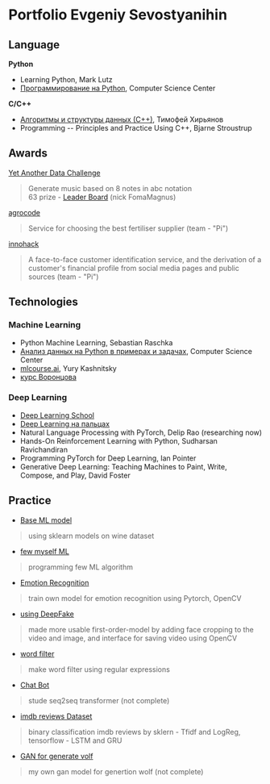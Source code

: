 # Portfolio Evgeniy Sevostyanihin

## Language

**Python** 
* Learning Python, Mark Lutz  
* [Программирование на Python](https://youtu.be/-py9GXvJk6A), Computer Science Center  

**C/C++**
* [Алгоритмы и структуры данных (С++)](https://youtu.be/MWsfHQaUzI0), Тимофей Хирьянов
* Programming -- Principles and Practice Using C++, Bjarne Stroustrup

## Awards

[Yet Another Data Challenge](https://ds2020.ai-community.com/)
> Generate music based on 8 notes in abc notation  
> 63 prize - [Leader Board](https://datalens.yandex/gakvsvdgrwrka) (nick FomaMagnus)

[agrocode](https://agro-code.ru/)
> Service for choosing the best fertiliser supplier (team - "Pi")

[innohack](sertificate.jpeg)
> A face-to-face customer identification service, and the derivation of a customer's 
> financial profile from social media pages and public sources (team - "Pi")

## Technologies

### Machine Learning

* Python Machine Learning, Sebastian Raschka
* [Анализ данных на Python в примерах и задачах](https://youtu.be/enpPFqcIFj8), Computer Science Center
* [mlcourse.ai](https://youtu.be/QKTuw4PNOsU), Yury Kashnitsky
* [курс Воронцова](http://www.machinelearning.ru/wiki/index.php?title=%D0%9C%D0%B0%D1%88%D0%B8%D0%BD%D0%BD%D0%BE%D0%B5_%D0%BE%D0%B1%D1%83%D1%%B5_%28%D0%BA%D1%83%D1%80%D1%81_%D0%BB%D0%B5%D0%BA%D1%86%D0%B8)


### Deep Learning

* [Deep Learning School](https://youtu.be/4JpVc-hwPlQ)
* [Deep Learning на пальцах](https://youtu.be/_q46x0tq2FQ)
* Natural Language Processing with PyTorch, Delip Rao (researching now)
* Hands-On Reinforcement Learning with Python, Sudharsan Ravichandiran
* Programming PyTorch for Deep Learning, Ian Pointer
* Generative Deep Learning: Teaching Machines to Paint, Write, Compose, and Play, David Foster


## Practice

* [Base ML model](ML.ipynb)
> using sklearn models on wine dataset  

* [few myself ML](https://github.com/EvgeniySevostyanihin/EStraine.git)
> programming few ML algorithm

* [Emotion Recognition](https://github.com/EvgeniySevostyanihin/Emotion-Recognition)
> train own model for emotion recognition using Pytorch, OpenCV

* [using DeepFake](https://github.com/EvgeniySevostyanihin/using-DeepFake)
> made more usable first-order-model by adding face cropping to the video and image, and 
> interface for saving video using OpenCV  

* [word filter](https://github.com/BabylenMagnus/dirt_tongue)  
> make word filter using regular expressions

* [Chat Bot](https://github.com/EvgeniySevostyanihin/Chat-Bot)
> stude seq2seq transformer (not complete)

* [imdb reviews Dataset](NLP.ipynb)
> binary classification imdb reviews by sklern - Tfidf and LogReg, tensorflow - LSTM and GRU

* [GAN for generate volf](https://github.com/EvgeniySevostyanihin/vae-wolf)
> my own gan model for genertion wolf (not complete)
